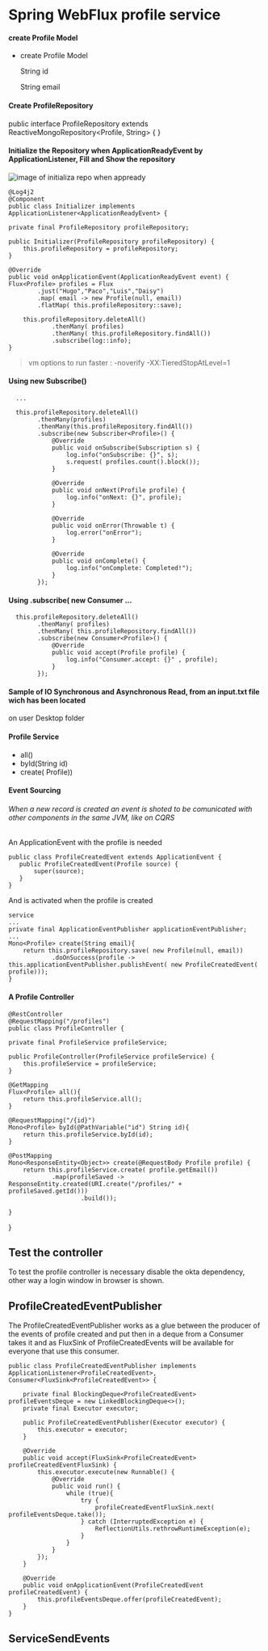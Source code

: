 # Spring WebFlux profile service
#### create Profile Model
- create Profile Model

   String id
   
   String email
   
#### Create ProfileRepository

public interface ProfileRepository extends ReactiveMongoRepository<Profile, String> {
}   

#### Initialize the Repository when ApplicationReadyEvent by ApplicationListener, Fill and Show the repository

![image of initializa repo when appready](https://blogger.googleusercontent.com/img/b/R29vZ2xl/AVvXsEiTHteJlSTx0e8ZVQoBUU3iLQdLtn5Q36zMg_PisYfJXAace4L95yzm9xJBrGBAK06UPVWE_qISH0PS2dlN9wwB3Pxav6JGPHi46jntvPEdjumeUzWe6sbLIIE6Bj8xgRWErMVhznyO-T6CQBWKgcFx0EMSS21MudRlEaZuJ3JnnSXUiIooJ8IjInz5/s894/InitializeOnAppReady.JPG)


    @Log4j2
    @Component
    public class Initializer implements ApplicationListener<ApplicationReadyEvent> {

    private final ProfileRepository profileRepository;

    public Initializer(ProfileRepository profileRepository) {
        this.profileRepository = profileRepository;
    }

    @Override
    public void onApplicationEvent(ApplicationReadyEvent event) {
    Flux<Profile> profiles = Flux
            .just("Hugo","Paco","Luis","Daisy")
            .map( email -> new Profile(null, email))
            .flatMap( this.profileRepository::save);

        this.profileRepository.deleteAll()
                .thenMany( profiles)
                .thenMany( this.profileRepository.findAll())
                .subscribe(log::info);
    }


> vm options to run faster : -noverify -XX:TieredStopAtLevel=1
#### Using new Subscribe()
      ...

      this.profileRepository.deleteAll()
            .thenMany(profiles)
            .thenMany(this.profileRepository.findAll())
            .subscribe(new Subscriber<Profile>() {
                @Override
                public void onSubscribe(Subscription s) {
                    log.info("onSubscribe: {}", s);
                    s.request( profiles.count().block());
                }

                @Override
                public void onNext(Profile profile) {
                    log.info("onNext: {}", profile);
                }

                @Override
                public void onError(Throwable t) {
                    log.error("onError");
                }

                @Override
                public void onComplete() {
                    log.info("onComplete: Completed!");
                }
            });
            
#### Using .subscribe( new Consumer ...

      this.profileRepository.deleteAll()
            .thenMany( profiles)
            .thenMany( this.profileRepository.findAll())
            .subscribe(new Consumer<Profile>() {
                @Override
                public void accept(Profile profile) {
                    log.info("Consumer.accept: {}" , profile);
                }
            });            
            
#### Sample of IO Synchronous and Asynchronous Read, from an input.txt file wich has been located 
  on user Desktop folder
  
#### Profile Service

-   all()
-   byId(String id)              
- create( Profile))

#### Event Sourcing
###### When a new record is created an event is shoted to be comunicated with other components in the same JVM, like on CQRS

An ApplicationEvent with the profile is needed

    public class ProfileCreatedEvent extends ApplicationEvent {
       public ProfileCreatedEvent(Profile source) {
           super(source);
       }
    }

And is activated when the profile is created

    service
    ...
    private final ApplicationEventPublisher applicationEventPublisher;
    ...
    Mono<Profile> create(String email){
        return this.profileRepository.save( new Profile(null, email))
                .doOnSuccess(profile -> this.applicationEventPublisher.publishEvent( new ProfileCreatedEvent( profile)));
    }

#### A Profile Controller 

    @RestController
    @RequestMapping("/profiles")
    public class ProfileController {

    private final ProfileService profileService;

    public ProfileController(ProfileService profileService) {
        this.profileService = profileService;
    }

    @GetMapping
    Flux<Profile> all(){
        return this.profileService.all();
    }

    @RequestMapping("/{id}")
    Mono<Profile> byId(@PathVariable("id") String id){
        return this.profileService.byId(id);
    }

    @PostMapping
    Mono<ResponseEntity<Object>> create(@RequestBody Profile profile) {
        return this.profileService.create( profile.getEmail())
                .map(profileSaved -> ResponseEntity.created(URI.create("/profiles/" + profileSaved.getId()))
                        .build());

    }
}

## Test the controller
To test the profile controller is necessary disable the okta dependency, other way a login window in browser is shown.

## ProfileCreatedEventPublisher

  The ProfileCreatedEventPublisher works as a glue between the producer of the events of profile created and put then in a 
  deque from a Consumer takes it and as FluxSink of ProfileCreatedEvents will be available for everyone that use this consumer.
  
    public class ProfileCreatedEventPublisher implements ApplicationListener<ProfileCreatedEvent>, Consumer<FluxSink<ProfileCreatedEvent>> {
    
        private final BlockingDeque<ProfileCreatedEvent> profileEventsDeque = new LinkedBlockingDeque<>();
        private final Executor executor;
    
        public ProfileCreatedEventPublisher(Executor executor) {
            this.executor = executor;
        }
    
        @Override
        public void accept(FluxSink<ProfileCreatedEvent> profileCreatedEventFluxSink) {
            this.executor.execute(new Runnable() {
                @Override
                public void run() {
                    while (true){
                        try {
                            profileCreatedEventFluxSink.next( profileEventsDeque.take());
                        } catch (InterruptedException e) {
                            ReflectionUtils.rethrowRuntimeException(e);
                        }
                    }
                }
            });
        }
    
        @Override
        public void onApplicationEvent(ProfileCreatedEvent profileCreatedEvent) {
            this.profileEventsDeque.offer(profileCreatedEvent);
        }
    }
  

## ServiceSendEvents

